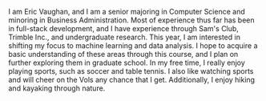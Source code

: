 I am Eric Vaughan, and I am a senior majoring in Computer Science and minoring in Business Administration. Most of experience thus far has been in full-stack development, and I have experience through Sam's Club, Trimble Inc., and undergraduate research. This year, I am interested in shifting my focus to machine learning and data analysis. I hope to acquire a basic understanding of these areas through this course, and I plan on further exploring them in graduate school. In my free time, I really enjoy playing sports, such as soccer and table tennis. I also like watching sports and will cheer on the Vols any chance that I get. Additionally, I enjoy hiking and kayaking through nature.